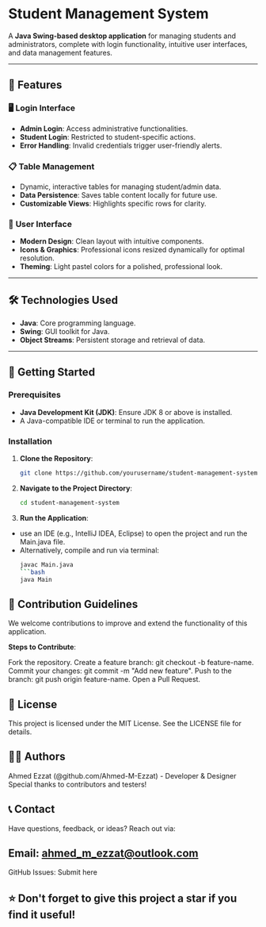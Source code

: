 # Student Management System

A **Java Swing-based desktop application** for managing students and administrators, complete with login functionality, intuitive user interfaces, and data management features.

---

## 📖 Features

### 🖥️ **Login Interface**
- **Admin Login**: Access administrative functionalities.
- **Student Login**: Restricted to student-specific actions.
- **Error Handling**: Invalid credentials trigger user-friendly alerts.

### 📋 **Table Management**
- Dynamic, interactive tables for managing student/admin data.
- **Data Persistence**: Saves table content locally for future use.
- **Customizable Views**: Highlights specific rows for clarity.

### 🎨 **User Interface**
- **Modern Design**: Clean layout with intuitive components.
- **Icons & Graphics**: Professional icons resized dynamically for optimal resolution.
- **Theming**: Light pastel colors for a polished, professional look.

---

## 🛠️ Technologies Used

- **Java**: Core programming language.
- **Swing**: GUI toolkit for Java.
- **Object Streams**: Persistent storage and retrieval of data.

---

## 🚀 Getting Started

### Prerequisites
- **Java Development Kit (JDK)**: Ensure JDK 8 or above is installed.
- A Java-compatible IDE or terminal to run the application.

### Installation

1. **Clone the Repository**:
   ```bash
   git clone https://github.com/yourusername/student-management-system.git

2. **Navigate to the Project Directory**:
   ```bash
   cd student-management-system

3. **Run the Application**:
- use an IDE (e.g., IntelliJ IDEA, Eclipse) to open the project and run the Main.java file.
- Alternatively, compile and run via terminal:
   ```bash
   javac Main.java
   ```bash
   java Main

## 🤝 Contribution Guidelines
We welcome contributions to improve and extend the functionality of this application.

**Steps to Contribute**:

Fork the repository.
Create a feature branch: git checkout -b feature-name.
Commit your changes: git commit -m "Add new feature".
Push to the branch: git push origin feature-name.
Open a Pull Request.

## 📝 License
This project is licensed under the MIT License. See the LICENSE file for details.

## 👨‍💻 Authors
Ahmed Ezzat (@github.com/Ahmed-M-Ezzat) - Developer & Designer
Special thanks to contributors and testers!

## 📞 Contact
Have questions, feedback, or ideas? Reach out via:

## Email: ahmed_m_ezzat@outlook.com
GitHub Issues: Submit here

## ⭐ Don't forget to give this project a star if you find it useful!

